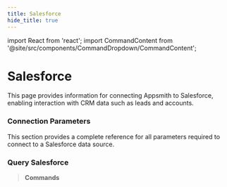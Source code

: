 ```yaml
---
title: Salesforce
hide_title: true
---
```


import React from 'react';
import CommandContent from '@site/src/components/CommandDropdown/CommandContent';

<div className="tag-wrapper">
  <h1>Salesforce</h1>
</div>

This page provides information for connecting Appsmith to Salesforce, enabling interaction with CRM data such as leads and accounts.

<ZoomImage src="/img/salesforce-appsmith.png" alt="" caption="" />

### Connection Parameters
This section provides a complete reference for all parameters required to connect to a Salesforce data source.

### Query Salesforce

> **Commands**

<CommandContent />
